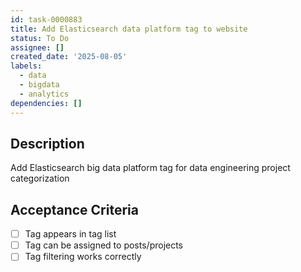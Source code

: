 ```yaml
---
id: task-0000883
title: Add Elasticsearch data platform tag to website
status: To Do
assignee: []
created_date: '2025-08-05'
labels:
  - data
  - bigdata
  - analytics
dependencies: []
---
```


## Description

Add Elasticsearch big data platform tag for data engineering project categorization

## Acceptance Criteria

- [ ] Tag appears in tag list
- [ ] Tag can be assigned to posts/projects
- [ ] Tag filtering works correctly
